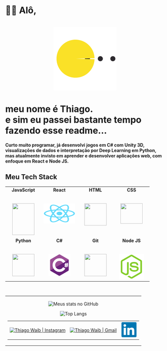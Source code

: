 # 👋🏻 Alô,
<div align="center">
	<br>
	<img src="https://raw.githubusercontent.com/Aniket965/Aniket965/master/pacman.svg?sanitize=true" width="200" height="200">
</div>

# meu nome é Thiago. <br> e sim eu passei bastante tempo fazendo esse readme...
#### Curto muito programar, já desenvolvi jogos em C# com Unity 3D, visualizações de dados e interpretação por Deep Learning em Python, mas atualmente invisto em aprender e desenvolver aplicações web, com enfoque em React e Node JS.

## Meu Tech Stack

<table align="center">
  <tbody>
    <tr valign="top">
      <td width="25%" align="center">
	      <span><strong>JavaScript</strong></span><br><br><br>
        <img height="100px" src="https://upload.wikimedia.org/wikipedia/commons/9/99/Unofficial_JavaScript_logo_2.svg" width=70 height=70>
      </td>
      <td width="25%" align="center">
	      <span><strong>React</strong></span><br><br><br>
        <img height="64px" src="https://github.com/devicons/devicon/blob/master/icons/react/react-original.svg" width=100 height=70>
      </td>
      <td width="25%" align="center">
        <span><strong>HTML</strong></span><br><br><br>
        <img src="https://cdn.svgporn.com/logos/html-5.svg" width=70 height=70>
      </td>
      <td width="25%" align="center">
        <span><strong>CSS</strong></span><br><br><br>
        <img height="64px" src="https://cdn.svgporn.com/logos/css-3.svg" width=70 height=70>
      </td>
     </tr>
    <tr valign="top">
      <td width="25%" align="center">
        <span><strong>Python</strong></span><br><br><br>
        <img width=70 height=70 src="https://camo.githubusercontent.com/888e388801f947dec7c3d843942c277af25fe2b1aed1821542c4e711f210312a/68747470733a2f2f75706c6f61642e77696b696d656469612e6f72672f77696b6970656469612f636f6d6d6f6e732f7468756d622f632f63332f507974686f6e2d6c6f676f2d6e6f746578742e7376672f37363870782d507974686f6e2d6c6f676f2d6e6f746578742e7376672e706e67">
      </td>
      <td width="25%" align="center">
        <span><strong>C#</strong></span><br><br><br>
        <img width=70 height=70 src="https://github.com/devicons/devicon/blob/master/icons/csharp/csharp-original.svg">
      </td>
      <td width="25%" align="center">
        <span><strong>Git</strong></span><br><br><br>
        <img width=70 height=70 src="https://cdn.svgporn.com/logos/git-icon.svg">
      </td>
      <td width="25%" align="center">
        <span><strong>Node JS</strong></span><br><br><br>
        <img width=80 height=80 src="https://github.com/devicons/devicon/blob/master/icons/nodejs/nodejs-original.svg">
      </td>
    </tr>

  </tbody>
</table>
<br>

<table align="center">
	<tbody>
		<tr align="center">
			<td align="center" valign="middle">
	
![Meus stats no GitHub](https://github-readme-stats.vercel.app/api?username=thiagowaib&show_icons=true&theme=radical)
	
			
	
![Top Langs](https://github-readme-stats.vercel.app/api/top-langs/?username=thiagowaib&layout=compact&theme=radical)

			
<table align="center"><tr><td>
<a href="https://www.instagram.com/thiagowaib/" target=_blank>
    <img alt="Thiago Waib | Instagram" width="50px" 
	 height=50 src="https://upload.wikimedia.org/wikipedia/commons/a/a5/Instagram_icon.png"></a>
   </td><td><a href="mailto:thiagowaib@gmail.com" target=_blank>
<img  alt="Thiago Waib | Gmail" width="50px" height=50 paddingLeft=50 src="https://upload.wikimedia.org/wikipedia/commons/7/7e/Gmail_icon_%282020%29.svg"/></a></td>
	<td><a href="https://https://www.linkedin.com/in/thiagowaib/" target=_blank>
<img  alt="Thiago Waib | Linkedin" width="50px" height=50 paddingLeft=50 src="https://github.com/devicons/devicon/blob/master/icons/linkedin/linkedin-original.svg"/></a></td></tr></table>
